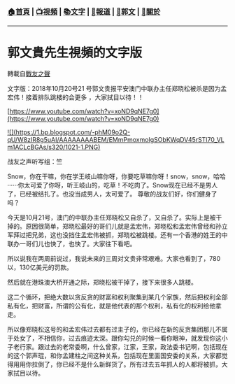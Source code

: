 ###  [:house:首頁](https://github.com/ourhimalayas/home) | [:tv:視頻](https://github.com/ourhimalayas/videos) | [:books:文字](https://github.com/ourhimalayas/txt) | [:newspaper:報道](https://github.com/ourhimalayas/news) | [:eagle:郭文](https://github.com/ourhimalayas/guomedia) | [:pray:關於](https://github.com/ourhimalayas/home/tree/master/about)
---
# 郭文貴先生視頻的文字版
轉載自[戰友之聲](http://littleantvoice.blogspot.com)

文字版：2018年10月20号21 号郭文贵报平安澳门中联办主任郑晓松被杀是因为孟宏伟！接着排队跳楼的会更多 ，大家拭目以待！！
  

[https://www.youtube.com/watch?v=xoND9qNE7g0](https://www.youtube.com/watch?v=xoND9qNE7g0)
  



[!\[\](https://1.bp.blogspot.com/-phM09o2Q-qU/W8zIR8g5uAI/AAAAAAAABEM/EMmPmoxmoIgSObKWqDV45rSTl70_VLm1ACLcBGAs/s320/1021-1.PNG)](https://1.bp.blogspot.com/-phM09o2Q-qU/W8zIR8g5uAI/AAAAAAAABEM/EMmPmoxmoIgSObKWqDV45rSTl70_VLm1ACLcBGAs/s1600/1021-1.PNG)
  
  

战友之声听写组：竺
  

Snow，你在干嘛，你在学王岐山嘛你呀，你要吃草嘛你呀！snow，snow，哈哈······你太可爱了你呀，听王岐山的，吃草！不吃肉了。Snow现在已经不是男人了，已经被结扎了。也没当成男人，太可爱了。
尊敬的战友们好，你们健身了吗？  
  

今天是10月21号，澳门的中联办主任郑晓松又自杀了，又自杀了。实际上是被干掉的。原因很简单，郑晓松最好的哥们儿就是孟宏伟，郑晓松和孟宏伟曾经和孙立军拜过把兄弟，这也没挡住孟宏伟被抓，郑晓松被跳楼。还有一个香港的姓王的中联办一哥们儿也快了，也快了。大家往下看吧。

所以说我在两周前说过，我说未来的三周对文贵非常艰难。大家也看到了，780以，130亿美元的罚款。

然后就在港珠澳大桥开通之际，郑晓松被干掉了，接下来很多人跳楼。
  

这二个循环，把绝大数以贪反贪的财富和权利聚集到某几个家族，然后把权利全部私有化，把财富，所谓的公有化，就是他代表的那个权利，私有化的权利给他拿走。
  

所以像郑晓松这号的和孟宏伟过去都有过主子的，你已经在新的反贪集团那儿不属于处女了，不相信你，过去痕迹太深。跟你勾兑的时候一看你眼神，就发现你这小子老行家。跟过去的老常委啊，什么曾家，江家，王家，政法委书记啊，包括现在的这个郭声琨，和你孟建柱之间这种关系，包括现在里面国安委的关系，大家都觉得用用你拉倒了，你已经不是什么新鲜货了。所有过去五年抓人的人都将被抓，大家拭目以待。
<u></u><sub></sub><sup></sup><strike></strike>